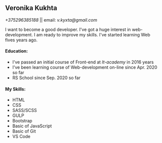 ## Veronika Kukhta
_+375296385188_ || email: _v.kyxta@gmail.com_

I want to become a good developer. I've got a huge interest in web-development. I am ready to improve my skills.
I've started learning Web fives years ago.

#### Education: 

* I've passed an initial course of Front-end at _It-academy_ in 2016 years
* I've been learning course of Web-development on-line since Apr. 2020 so far
* RS School since Sep. 2020 so far
		
#### My Skills:

* HTML
* CSS
* SASS/SCSS
* GULP
* Bootstrap
* Basic of JavaScript
* Basic of Git
* VS Code
			

